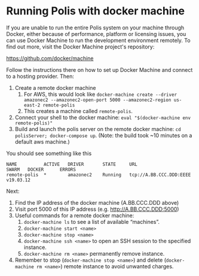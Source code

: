 

# Running Polis with docker machine

If you are unable to run the entire Polis system on your machine through Docker, either because of performance, platform or licensing issues, you can use Docker Machine to run the development environment remotely.
To find out more, visit the Docker Machine project's repository:

https://github.com/docker/machine

Follow the instructions there on how to set up Docker Machine and connect to a hosting provider.
Then:
1. Create a remote docker machine
   1. For AWS, this would look like `docker-machine create --driver amazonec2 --amazonec2-open-port 5000 --amazonec2-region us-east-2 remote-polis`
   1. This creates a machine called `remote-polis`. 
1. Connect your shell to the docker machine: `eval "$(docker-machine env remote-polis)"` 
1. Build and launch the polis server on the remote docker machine: `cd polisServer; docker-compose up`. (Note: the build took ~10 minutes on a default aws machine.)

You should see something like this

```
NAME          ACTIVE   DRIVER       STATE     URL                         SWARM   DOCKER      ERRORS
remote-polis  *        amazonec2    Running   tcp://A.BB.CCC.DDD:EEEE             v19.03.12
```

Next:

1. Find the IP address of the docker machine (A.BB.CCC.DDD above)
1. Visit port 5000 of this IP address (e.g. http://A.BB.CCC.DDD:5000)
1. Useful commands for a remote docker machine:
    1. `docker-machine ls` to see a list of available “machines”.
    2. `docker-machine start <name>` 
    3. `docker-machine stop <name>`
    4. `docker-machine ssh <name>` to open an SSH session to the specified instance.
    5. `docker-machine rm <name>` permanently remove instance. 
1. Remember to stop (`docker-machine stop <name>`) and delete (`docker-machine rm <name>`) remote instance to avoid unwanted charges.


